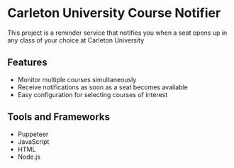 # Carleton University Course Notifier

This project is a reminder service that notifies you when a seat opens up in any class of your choice at Carleton University

## Features

- Monitor multiple courses simultaneously
- Receive notifications as soon as a seat becomes available
- Easy configuration for selecting courses of interest

## Tools and Frameworks
- Puppeteer
- JavaScript
- HTML
- Node.js

